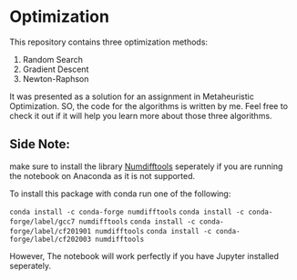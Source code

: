 # Optimization

This repository contains three optimization methods:
1. Random Search
2. Gradient Descent
3. Newton-Raphson 

It was presented as a solution for an assignment in Metaheuristic Optimization. SO, the code for the algorithms is written by me. Feel free to check it out if it will help you learn more about those three algorithms.

## Side Note:
make sure to install the library [Numdifftools](https://pypi.org/project/numdifftools/) seperately if you are running the notebook on Anaconda as it is not supported.

To install this package with conda run one of the following:

`conda install -c conda-forge numdifftools`
`conda install -c conda-forge/label/gcc7 numdifftools`
`conda install -c conda-forge/label/cf201901 numdifftools`
`conda install -c conda-forge/label/cf202003 numdifftools`

However, The notebook will work perfectly if you have Jupyter installed seperately.
